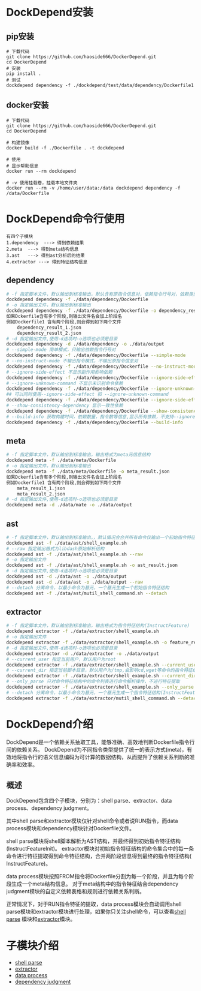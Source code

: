# DockDepend安装

## pip安装

```
# 下载代码
git clone https://github.com/haoside666/DockerDepend.git
cd DockerDepend
# 安装
pip install .
# 测试
dockdepend dependency -f ./dockdepend/test/data/dependency/Dockerfile1
```

## docker安装

```
# 下载代码
git clone https://github.com/haoside666/DockerDepend.git
cd DockerDepend

# 构建镜像
docker build -f ./Dockerfile . -t dockdepend

# 使用
# 显示帮助信息  
docker run --rm dockdepend 

# -v 使用挂载卷，挂载本地文件夹
docker run --rm -v /home/user/data:/data dockdepend dependency -f /data/Dockerfile

```

# DockDepend命令行使用

```
有四个子模块 
1.dependency  ---> 得到依赖结果
2.meta  ---> 得到meta结构信息
3.ast	---> 得到ast分析后的结果
4.extractor ---> 得到特征结构信息
```

## dependency

```bash
# -f 指定脚本文件，默认输出到标准输出，默认含有原指令信息对，依赖指令行号对，依赖类型，依赖原因
dockdepend dependency -f ./data/dependency/Dockerfile
# -o 指定输出文件，默认输出到标准输出
dockdepend dependency -f ./data/dependency/Dockerfile -o dependency_result.json
如果Dckerfile含有多个阶段,则输出文件名会加上阶段名
例如Dockerfile1 含有两个阶段,则会得到如下两个文件
    dependency_result_1.json
    dependency_result_2.json
# -d 指定输出文件,使用-d选项时-o选项也必须是目录
dockdepend dependency -d ./data/dependency -o ./data/output 
# --simple-mode 简单模式，只输出依赖指令行号对
dockdepend dependency -f ./data/dependency/Dockerfile --simple-mode
# --no-instruct-mode 不输出指令模式，不输出原指令信息对
dockdepend dependency -f ./data/dependency/Dockerfile --no-instruct-mode
# --ignore-side-effect 不显示副作用影响依赖
dockdepend dependency -f ./data/dependency/Dockerfile --ignore-side-effect
# --ignore-unknown-command 不显示未识别命令依赖
dockdepend dependency -f ./data/dependency/Dockerfile --ignore-unknown-command
## 可以同时使用--ignore-side-effect 和 --ignore-unknown-command
dockdepend dependency -f ./data/dependency/Dockerfile --ignore-side-effect --ignore-unknown-command
# --show-consistency-dependency 显示一致性依赖
dockdepend dependency -f ./data/dependency/Dockerfile --show-consistency-dependency
# --build-info 获取构建时间，依赖数量，指令数等信息,显示所有依赖，不支持--ignore-side-effect等选项
dockdepend dependency -f ./data/dependency/Dockerfile --build-info
```

## meta

```bash
# -f 指定脚本文件，默认输出到标准输出，输出格式为meta元信息结构
dockdepend meta -f ./data/meta/Dockerfile
# -o 指定输出文件，默认输出到标准输出
dockdepend meta -f ./data/meta/Dockerfile -o meta_result.json
如果Dckerfile含有多个阶段,则输出文件名会加上阶段名
例如Dockerfile1 含有两个阶段,则会得到如下两个文件
    meta_result_1.json
    meta_result_2.json
# -d 指定输出文件,使用-d选项时-o选项也必须是目录
dockdepend meta -d ./data/mate -o ./data/output
```

## ast

```bash
# -f 指定脚本文件，默认输出到标准输出，，默认情况会合并所有命令仅输出一个初始指令特征结构(InstructFeatureInit)
dockdepend ast -f ./data/ast/shell_example.sh 
# --raw 指定输出格式为libdash原始解析结构
dockdepend ast -f ./data/ast/shell_example.sh --raw
# -o 指定输出文件
dockdepend ast -f ./data/ast/shell_example.sh -o ast_result.json
# -d 指定输出文件,使用-d选项时-o选项也必须是目录
dockdepend ast -d ./data/ast -o ./data/output
dockdepend ast -d ./data/ast -o ./data/output --raw
# --detach 分离命令，以最小命令为基元，一个基元生成一个初始指令特征结构
dockdepend ast -f ./data/ast/mutil_shell_command.sh --detach
```

## extractor

```bash
# -f 指定脚本文件，默认输出到标准输出，输出格式为指令特征结构(InstructFeature)
dockdepend extractor -f ./data/extractor/shell_example.sh 
# -o 指定输出文件
dockdepend extractor -f ./data/extractor/shell_example.sh -o feature_result.json
# -d 指定输出文件,使用-d选项时-o选项也必须是目录
dockdepend extractor -d ./data/extractor -o ./data/output
# --current_user 指定当前用户，默认用户为root
dockdepend extractor -f ./data/extractor/shell_example.sh --current_user root
# --current_dir 指定当前脚本目录，默认用户为/tmp,会影响cd,wget等命令的指令特征结果
dockdepend extractor -f ./data/extractor/shell_example.sh --current_dir /tmp
# --only_parse 只对命令特征结构中的命令列表进行命令解析操作，不进行特征提取
dockdepend extractor -f ./data/extractor/shell_example.sh --only_parse
# --detach 分离命令，以最小命令为基元，一个基元生成一个指令特征结构(InstructFeature)
dockdepend extractor -f ./data/extractor/mutil_shell_command.sh --detach
```

# DockDepend介绍

DockDepend是一个依赖关系抽取工具，能够准确、高效地判断Dockerfile指令行间的依赖关系。
DockDepend为不同指令类型提供了统一的表示方式(meta)，有效地将指令行的语义信息编码为可计算的数据结构，从而提升了依赖关系判断的准确率和效率。

## 概述

DockDepend包含四个子模块，分别为：shell parse、extractor、data process、dependency judgment。

其中shell parse和extractor模块仅针对shell命令或者说RUN指令，而data process模块和dependency模块针对Dockerfile文件。

shell parse模块将shell脚本解析为AST结构，并最终得到初始指令特征结构(InstructFeatureInit)。
extractor模块对初始指令特征结构的命令集合中的每一条命令进行特征提取得到命令特征结构，合并两阶段信息得到最终的指令特征结构(
InstructFeature)。

data process模块按照FROM指令将Dockerfile分割为每一个阶段，并且为每个阶段生成一个meta结构信息。
对于meta结构中的指令特征结合dependency judgment模块的自定义依赖表格和规则进行依赖关系判断。

正常情况下，对于RUN指令特征的提取，data process模块会自动调用shell
parse模块和extractor模块进行处理，如果你只关注shell命令，可以查看[shell parse](./shell_parse.md)
模块和[extractor](./extractor.md)模块。

# 子模块介绍

- [shell parse](./shell_parse.md)
- [extractor](./extractor.md)
- [data process](./data_process.md)
- [dependency judgment](./dependency.md)
